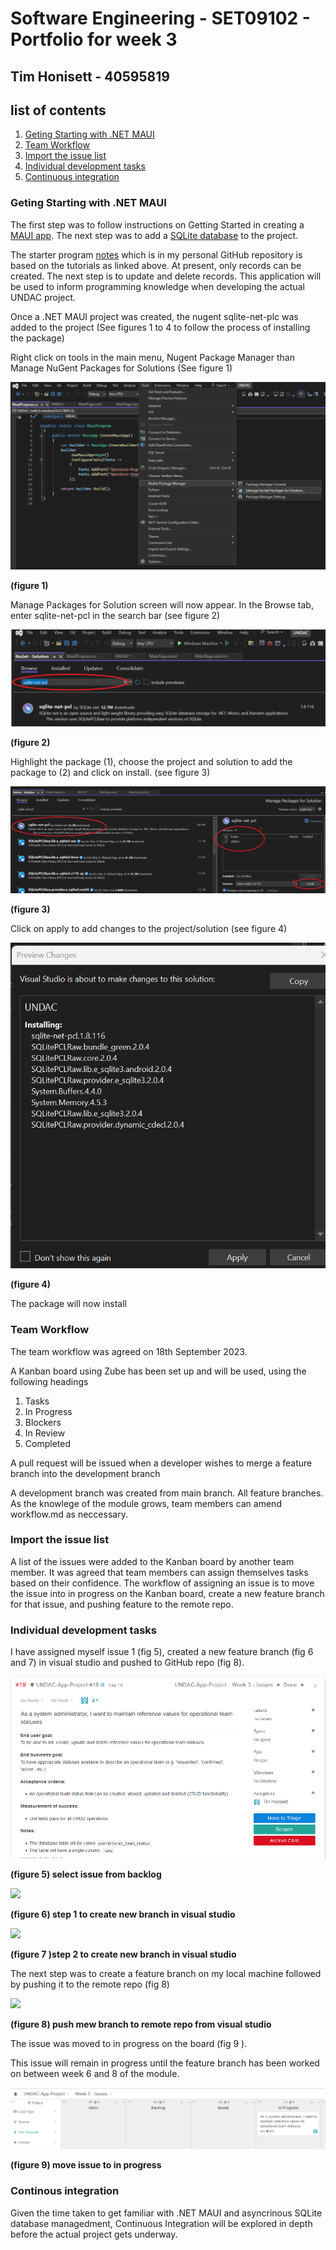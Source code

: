 # Software Engineering - SET09102 - Portfolio for week 3 
## Tim Honisett - 40595819

## list of contents
1.  [Geting Starting with .NET MAUI](#geting-starting-with-.net-maui)
2.  [Team Workflow](#team-workflow)
3.  [Import the issue list](#import-the-issue-list)
4.  [Individual development tasks](#individual-development-tasks)
5.  [Continuous integration](#continous-integration)

### Geting Starting with .NET MAUI

The first step was to follow instructions on Getting Started in creating a [MAUI app](https://learn.microsoft.com/en-us/dotnet/maui/tutorials/notes-app/).  The next step was to add a [SQLite database](https://learn.microsoft.com/en-us/dotnet/maui/data-cloud/database-sqlite) to the project. 

The starter program [notes](https://github.com/timh1975/Notes) which is in my personal GitHub repository is based on the tutorials as linked above. At present, only records can be created.  The next step is to update and delete records.  This application will be used to inform programming knowledge when developing the actual UNDAC project.

Once a .NET MAUI project was created, the nugent sqlite-net-plc was added to the project (See figures 1 to 4 to follow the process of installing the package)

Right click on tools in the main menu, Nugent Package Manager than Manage NuGent Packages for Solutions
(See figure 1)

![](images/VS-nuGent-packages.png "")

**(figure 1)**

Manage Packages for Solution screen will now appear.  In the Browse tab, enter sqlite-net-pcl in the search bar (see figure 2)

![](images/VS-find-package.png "")

**(figure 2)**

Highlight the package (1), choose the project and solution to add the package to (2) and click on install. (see figure 3)

![](images/vs-install-package.png "")

**(figure 3)**

Click on apply to add changes to the project/solution (see figure 4)

![](images/VS-nuGent-preview-changes.png "")

**(figure 4)**

The package will now install

### Team Workflow

The team workflow was agreed on 18th September 2023.

A Kanban board using Zube has been set up and will be used, using the following headings

  1.  Tasks
  2.  In Progress
  3.  Blockers
  4.  In Review
  5.  Completed

A pull request will be issued when a developer wishes to merge a feature branch into the development branch

A development branch was created from main branch. All feature branches. As the knowlege of the module grows, team members can amend workflow.md as neccessary.

### Import the issue list

A list of the issues were added to the Kanban board by another team member. It was agreed that team members can assign themselves tasks based on their confidence. The workflow of assigning an issue is to move the issue into in progress on the Kanban board, create a new feature branch for that issue, and pushing feature to the remote repo.

### Individual development tasks


I have assigned myself issue 1 (fig 5), created a new feature branch (fig 6 and 7) in visual studio and pushed to GitHub repo (fig 8). 

![](images/kanban-selected-issue.png "")

**(figure 5) select issue from backlog**

![](images/vs-create-new-branch-1.png"")

**(figure 6) step 1 to create new branch in visual studio**

![](images/vs-create-new-branch-2.png"")

**(figure 7 )step 2 to create new branch in visual studio**

The next step was to create a feature branch on my local machine followed by pushing it to the remote repo (fig 8)

![](images\vs-push-repo.png"")

**(figure 8) push mew branch to remote repo from visual studio**

The issue was moved to in progress on the board (fig 9 ). 

This issue will remain in progress until the feature branch has been worked on between week 6 and 8 of the module.

![](images\kanban-isue-in-progress.png "")

**(figure 9) move issue to in progress**

### Continous integration

Given the time taken to get familiar with .NET MAUI and asyncrinous SQLite database managedment, Continuous Integration will be explored in depth before the actual project gets underway.

